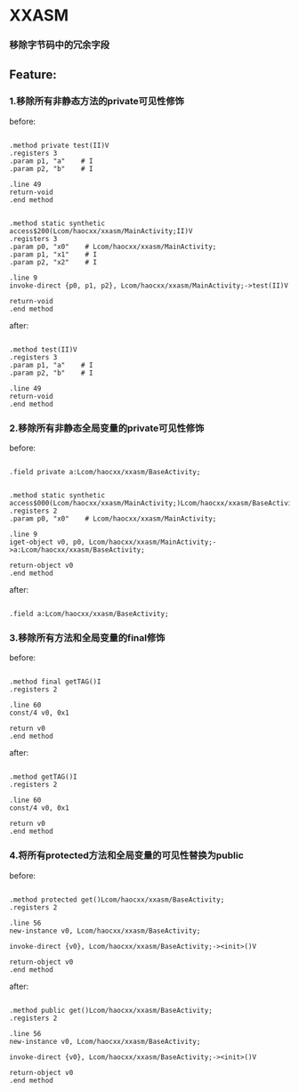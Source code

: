 # XXASM
### 移除字节码中的冗余字段

## Feature:
### 1.移除所有非静态方法的private可见性修饰
before:
```decompiled-class

.method private test(II)V
.registers 3
.param p1, "a"    # I
.param p2, "b"    # I

.line 49
return-void
.end method


.method static synthetic access$200(Lcom/haocxx/xxasm/MainActivity;II)V
.registers 3
.param p0, "x0"    # Lcom/haocxx/xxasm/MainActivity;
.param p1, "x1"    # I
.param p2, "x2"    # I

.line 9
invoke-direct {p0, p1, p2}, Lcom/haocxx/xxasm/MainActivity;->test(II)V

return-void
.end method

```
after:
```decompiled-class

.method test(II)V
.registers 3
.param p1, "a"    # I
.param p2, "b"    # I

.line 49
return-void
.end method

```
### 2.移除所有非静态全局变量的private可见性修饰
before:
```decompiled-class

.field private a:Lcom/haocxx/xxasm/BaseActivity;


.method static synthetic access$000(Lcom/haocxx/xxasm/MainActivity;)Lcom/haocxx/xxasm/BaseActivity;
.registers 2
.param p0, "x0"    # Lcom/haocxx/xxasm/MainActivity;

.line 9
iget-object v0, p0, Lcom/haocxx/xxasm/MainActivity;->a:Lcom/haocxx/xxasm/BaseActivity;

return-object v0
.end method

```
after:
```decompiled-class

.field a:Lcom/haocxx/xxasm/BaseActivity;

```
### 3.移除所有方法和全局变量的final修饰
before:
```decompiled-class

.method final getTAG()I
.registers 2

.line 60
const/4 v0, 0x1

return v0
.end method

```
after:
```decompiled-class

.method getTAG()I
.registers 2

.line 60
const/4 v0, 0x1

return v0
.end method

```
### 4.将所有protected方法和全局变量的可见性替换为public
before:
```decompiled-class

.method protected get()Lcom/haocxx/xxasm/BaseActivity;
.registers 2

.line 56
new-instance v0, Lcom/haocxx/xxasm/BaseActivity;

invoke-direct {v0}, Lcom/haocxx/xxasm/BaseActivity;-><init>()V

return-object v0
.end method

```
after:
```decompiled-class

.method public get()Lcom/haocxx/xxasm/BaseActivity;
.registers 2

.line 56
new-instance v0, Lcom/haocxx/xxasm/BaseActivity;

invoke-direct {v0}, Lcom/haocxx/xxasm/BaseActivity;-><init>()V

return-object v0
.end method

```
